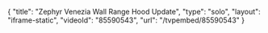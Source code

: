 {
    "title": "Zephyr Venezia Wall Range Hood Update",
    "type": "solo",
    "layout": "iframe-static",
    "videoId": "85590543",
    "url": "\/tvpembed\/85590543"
}